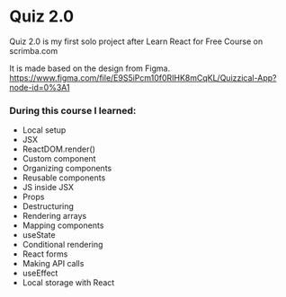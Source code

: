 # Quiz 2.0
Quiz 2.0 is my first solo project after Learn React for Free Course on scrimba.com

It is made based on the design from Figma.</br>
https://www.figma.com/file/E9S5iPcm10f0RIHK8mCqKL/Quizzical-App?node-id=0%3A1

### During this course I learned:

  - Local setup
  - JSX
  - ReactDOM.render()
  - Custom component
  - Organizing components
  - Reusable components
  - JS inside JSX
  - Props
  - Destructuring
  - Rendering arrays
  - Mapping components
  - useState
  - Conditional rendering
  - React forms
  - Making API calls
  - useEffect
  - Local storage with React
